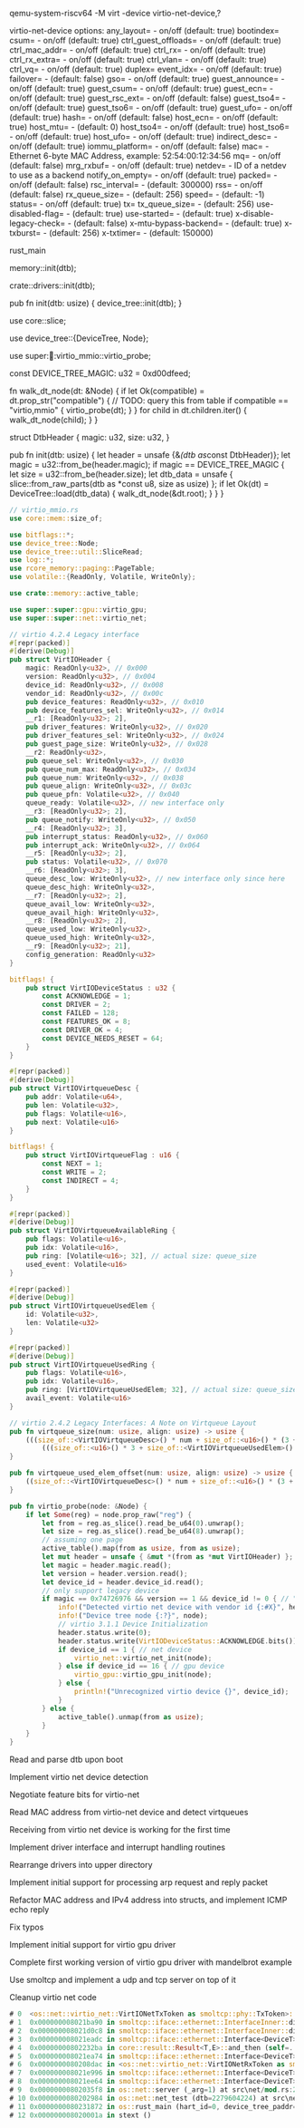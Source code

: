 qemu-system-riscv64 -M virt -device virtio-net-device,?

virtio-net-device options:
  any_layout=<bool>      - on/off (default: true)
  bootindex=<int32>
  csum=<bool>            - on/off (default: true)
  ctrl_guest_offloads=<bool> - on/off (default: true)
  ctrl_mac_addr=<bool>   - on/off (default: true)
  ctrl_rx=<bool>         - on/off (default: true)
  ctrl_rx_extra=<bool>   - on/off (default: true)
  ctrl_vlan=<bool>       - on/off (default: true)
  ctrl_vq=<bool>         - on/off (default: true)
  duplex=<str>
  event_idx=<bool>       - on/off (default: true)
  failover=<bool>        -  (default: false)
  gso=<bool>             - on/off (default: true)
  guest_announce=<bool>  - on/off (default: true)
  guest_csum=<bool>      - on/off (default: true)
  guest_ecn=<bool>       - on/off (default: true)
  guest_rsc_ext=<bool>   - on/off (default: false)
  guest_tso4=<bool>      - on/off (default: true)
  guest_tso6=<bool>      - on/off (default: true)
  guest_ufo=<bool>       - on/off (default: true)
  hash=<bool>            - on/off (default: false)
  host_ecn=<bool>        - on/off (default: true)
  host_mtu=<uint16>      -  (default: 0)
  host_tso4=<bool>       - on/off (default: true)
  host_tso6=<bool>       - on/off (default: true)
  host_ufo=<bool>        - on/off (default: true)
  indirect_desc=<bool>   - on/off (default: true)
  iommu_platform=<bool>  - on/off (default: false)
  mac=<str>              - Ethernet 6-byte MAC Address, example: 52:54:00:12:34:56
  mq=<bool>              - on/off (default: false)
  mrg_rxbuf=<bool>       - on/off (default: true)
  netdev=<str>           - ID of a netdev to use as a backend
  notify_on_empty=<bool> - on/off (default: true)
  packed=<bool>          - on/off (default: false)
  rsc_interval=<uint32>  -  (default: 300000)
  rss=<bool>             - on/off (default: false)
  rx_queue_size=<uint16> -  (default: 256)
  speed=<int32>          -  (default: -1)
  status=<bool>          - on/off (default: true)
  tx=<str>
  tx_queue_size=<uint16> -  (default: 256)
  use-disabled-flag=<bool> -  (default: true)
  use-started=<bool>     -  (default: true)
  x-disable-legacy-check=<bool> -  (default: false)
  x-mtu-bypass-backend=<bool> -  (default: true)
  x-txburst=<int32>      -  (default: 256)
  x-txtimer=<uint32>     -  (default: 150000)





rust_main

memory::init(dtb);

crate::drivers::init(dtb);


pub fn init(dtb: usize) {
    device_tree::init(dtb);
}


use core::slice;

use device_tree::{DeviceTree, Node};

use super::bus::virtio_mmio::virtio_probe;

const DEVICE_TREE_MAGIC: u32 = 0xd00dfeed;

fn walk_dt_node(dt: &Node) {
    if let Ok(compatible) = dt.prop_str("compatible") {
        // TODO: query this from table
        if compatible == "virtio,mmio" {
            virtio_probe(dt);
        }
    }
    for child in dt.children.iter() {
        walk_dt_node(child);
    }
}

struct DtbHeader {
    magic: u32,
    size: u32,
}

pub fn init(dtb: usize) {
    let header = unsafe {&*(dtb as*const DtbHeader)};
    let magic = u32::from_be(header.magic);
    if magic == DEVICE_TREE_MAGIC {
        let size = u32::from_be(header.size);
        let dtb_data = unsafe { slice::from_raw_parts(dtb as *const u8, size as usize) };
        if let Ok(dt) = DeviceTree::load(dtb_data) {
            walk_dt_node(&dt.root);
        }
    }
}







```rust
// virtio_mmio.rs
use core::mem::size_of;

use bitflags::*;
use device_tree::Node;
use device_tree::util::SliceRead;
use log::*;
use rcore_memory::paging::PageTable;
use volatile::{ReadOnly, Volatile, WriteOnly};

use crate::memory::active_table;

use super::super::gpu::virtio_gpu;
use super::super::net::virtio_net;

// virtio 4.2.4 Legacy interface
#[repr(packed)]
#[derive(Debug)]
pub struct VirtIOHeader {
    magic: ReadOnly<u32>, // 0x000
    version: ReadOnly<u32>, // 0x004
    device_id: ReadOnly<u32>, // 0x008
    vendor_id: ReadOnly<u32>, // 0x00c
    pub device_features: ReadOnly<u32>, // 0x010
    pub device_features_sel: WriteOnly<u32>, // 0x014
    __r1: [ReadOnly<u32>; 2], 
    pub driver_features: WriteOnly<u32>, // 0x020
    pub driver_features_sel: WriteOnly<u32>, // 0x024
    pub guest_page_size: WriteOnly<u32>, // 0x028
    __r2: ReadOnly<u32>,
    pub queue_sel: WriteOnly<u32>, // 0x030
    pub queue_num_max: ReadOnly<u32>, // 0x034
    pub queue_num: WriteOnly<u32>, // 0x038
    pub queue_align: WriteOnly<u32>, // 0x03c
    pub queue_pfn: Volatile<u32>, // 0x040
    queue_ready: Volatile<u32>, // new interface only
    __r3: [ReadOnly<u32>; 2],
    pub queue_notify: WriteOnly<u32>, // 0x050
    __r4: [ReadOnly<u32>; 3],
    pub interrupt_status: ReadOnly<u32>, // 0x060
    pub interrupt_ack: WriteOnly<u32>, // 0x064
    __r5: [ReadOnly<u32>; 2],
    pub status: Volatile<u32>, // 0x070
    __r6: [ReadOnly<u32>; 3],
    queue_desc_low: WriteOnly<u32>, // new interface only since here
    queue_desc_high: WriteOnly<u32>,
    __r7: [ReadOnly<u32>; 2],
    queue_avail_low: WriteOnly<u32>,
    queue_avail_high: WriteOnly<u32>,
    __r8: [ReadOnly<u32>; 2],
    queue_used_low: WriteOnly<u32>,
    queue_used_high: WriteOnly<u32>,
    __r9: [ReadOnly<u32>; 21],
    config_generation: ReadOnly<u32>
}

bitflags! {
    pub struct VirtIODeviceStatus : u32 {
        const ACKNOWLEDGE = 1;
        const DRIVER = 2;
        const FAILED = 128;
        const FEATURES_OK = 8;
        const DRIVER_OK = 4;
        const DEVICE_NEEDS_RESET = 64;
    }
}

#[repr(packed)]
#[derive(Debug)]
pub struct VirtIOVirtqueueDesc {
    pub addr: Volatile<u64>,
    pub len: Volatile<u32>,
    pub flags: Volatile<u16>,
    pub next: Volatile<u16>
}

bitflags! {
    pub struct VirtIOVirtqueueFlag : u16 {
        const NEXT = 1;
        const WRITE = 2;
        const INDIRECT = 4;
    }
}

#[repr(packed)]
#[derive(Debug)]
pub struct VirtIOVirtqueueAvailableRing {
    pub flags: Volatile<u16>,
    pub idx: Volatile<u16>,
    pub ring: [Volatile<u16>; 32], // actual size: queue_size
    used_event: Volatile<u16>
}

#[repr(packed)]
#[derive(Debug)]
pub struct VirtIOVirtqueueUsedElem {
    id: Volatile<u32>,
    len: Volatile<u32>
}

#[repr(packed)]
#[derive(Debug)]
pub struct VirtIOVirtqueueUsedRing {
    pub flags: Volatile<u16>,
    pub idx: Volatile<u16>,
    pub ring: [VirtIOVirtqueueUsedElem; 32], // actual size: queue_size
    avail_event: Volatile<u16>
}

// virtio 2.4.2 Legacy Interfaces: A Note on Virtqueue Layout
pub fn virtqueue_size(num: usize, align: usize) -> usize {
    (((size_of::<VirtIOVirtqueueDesc>() * num + size_of::<u16>() * (3 + num)) + align) & !(align-1)) +
        (((size_of::<u16>() * 3 + size_of::<VirtIOVirtqueueUsedElem>() * num) + align) & !(align-1))
}

pub fn virtqueue_used_elem_offset(num: usize, align: usize) -> usize {
    ((size_of::<VirtIOVirtqueueDesc>() * num + size_of::<u16>() * (3 + num)) + align) & !(align-1)
}

pub fn virtio_probe(node: &Node) {
    if let Some(reg) = node.prop_raw("reg") {
        let from = reg.as_slice().read_be_u64(0).unwrap();
        let size = reg.as_slice().read_be_u64(8).unwrap();
        // assuming one page
        active_table().map(from as usize, from as usize);
        let mut header = unsafe { &mut *(from as *mut VirtIOHeader) };
        let magic = header.magic.read();
        let version = header.version.read();
        let device_id = header.device_id.read();
        // only support legacy device
        if magic == 0x74726976 && version == 1 && device_id != 0 { // "virt" magic
            info!("Detected virtio net device with vendor id {:#X}", header.vendor_id.read());
            info!("Device tree node {:?}", node);
            // virtio 3.1.1 Device Initialization
            header.status.write(0);
            header.status.write(VirtIODeviceStatus::ACKNOWLEDGE.bits());
            if device_id == 1 { // net device
                virtio_net::virtio_net_init(node);
            } else if device_id == 16 { // gpu device
                virtio_gpu::virtio_gpu_init(node);
            } else {
                println!("Unrecognized virtio device {}", device_id);
            }
        } else {
            active_table().unmap(from as usize);
        }
    }
}
```




Read and parse dtb upon boot

Implement virtio net device detection

Negotiate feature bits for virtio-net

Read MAC address from virtio-net device and detect virtqueues

Receiving from virtio net device is working for the first time

Implement driver interface and interrupt handling routines

Rearrange drivers into upper directory

Implement initial support for processing arp request and reply packet

Refactor MAC address and IPv4 address into structs, and implement ICMP echo reply

Fix typos

Implement initial support for virtio gpu driver

Complete first working version of virtio gpu driver with mandelbrot example

Use smoltcp and implement a udp and tcp server on top of it

Cleanup virtio net code


```rust
# 0  <os::net::virtio_net::VirtIONetTxToken as smoltcp::phy::TxToken>::consume (self=..., _timestamp=..., len=42, f=...) at src\net/virtio_net.rs:407
# 1  0x000000008021ba90 in smoltcp::iface::ethernet::InterfaceInner::dispatch_ethernet (self=0x802b8190, tx_token=..., timestamp=..., buffer_len=28, f=...) at C:\Users\l\.cargo\git\checkouts\smoltcp-40eb31ddad590270\5bd87c7\src\iface/ethernet.rs:1519
# 2  0x000000008021d0c8 in smoltcp::iface::ethernet::InterfaceInner::dispatch (self=0x802b8190, tx_token=..., timestamp=..., packet=...) at C:\Users\l\.cargo\git\checkouts\smoltcp-40eb31ddad590270\5bd87c7\src\iface/ethernet.rs:1439
# 3  0x000000008021eadc in smoltcp::iface::ethernet::Interface<DeviceT>::socket_ingress::{{closure}}::{{closure}} (response=...) at C:\Users\l\.cargo\git\checkouts\smoltcp-40eb31ddad590270\5bd87c7\src\iface/ethernet.rs:573
# 4  0x00000000802232ba in core::result::Result<T,E>::and_then (self=..., op=...) at /rustc/6d820866a27b1949e237be79b9c8c0145fe728b7/library/core/src/result.rs:704
# 5  0x000000008021ea74 in smoltcp::iface::ethernet::Interface<DeviceT>::socket_ingress::{{closure}} (frame=...) at C:\Users\l\.cargo\git\checkouts\smoltcp-40eb31ddad590270\5bd87c7\src\iface/ethernet.rs:566
# 6  0x0000000080208dac in <os::net::virtio_net::VirtIONetRxToken as smoltcp::phy::RxToken>::consume (self=..., timestamp=..., f=...) at src\net/virtio_net.rs:385
# 7  0x000000008021e996 in smoltcp::iface::ethernet::Interface<DeviceT>::socket_ingress (self=0x802b8188, sockets=0x802b8a00, timestamp=...) at C:\Users\l\.cargo\git\checkouts\smoltcp-40eb31ddad590270\5bd87c7\src\iface/ethernet.rs:565
# 8  0x000000008021ee64 in smoltcp::iface::ethernet::Interface<DeviceT>::poll (self=0x802b8188, sockets=0x802b8a00, timestamp=...) at C:\Users\l\.cargo\git\checkouts\smoltcp-40eb31ddad590270\5bd87c7\src\iface/ethernet.rs:502
# 9  0x00000000802035f8 in os::net::server (_arg=1) at src\net/mod.rs:297
# 10 0x0000000080202984 in os::net::net_test (dtb=2279604224) at src\net/mod.rs:215
# 11 0x0000000080231872 in os::rust_main (hart_id=0, device_tree_paddr=2279604224) at src\main.rs:76
# 12 0x000000008020001a in stext ()
```